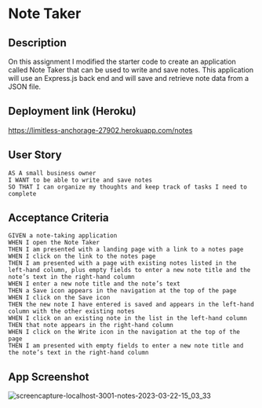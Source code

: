 # Note Taker

## Description 

On this assignment I modified the starter code to create an application called Note Taker that can be used to write and save notes. This application will use an Express.js back end and will save and retrieve note data from a JSON file.

## Deployment link (Heroku)

https://limitless-anchorage-27902.herokuapp.com/notes

## User Story

```
AS A small business owner
I WANT to be able to write and save notes
SO THAT I can organize my thoughts and keep track of tasks I need to complete
```


## Acceptance Criteria

```
GIVEN a note-taking application
WHEN I open the Note Taker
THEN I am presented with a landing page with a link to a notes page
WHEN I click on the link to the notes page
THEN I am presented with a page with existing notes listed in the left-hand column, plus empty fields to enter a new note title and the note’s text in the right-hand column
WHEN I enter a new note title and the note’s text
THEN a Save icon appears in the navigation at the top of the page
WHEN I click on the Save icon
THEN the new note I have entered is saved and appears in the left-hand column with the other existing notes
WHEN I click on an existing note in the list in the left-hand column
THEN that note appears in the right-hand column
WHEN I click on the Write icon in the navigation at the top of the page
THEN I am presented with empty fields to enter a new note title and the note’s text in the right-hand column
```

## App Screenshot

![screencapture-localhost-3001-notes-2023-03-22-15_03_33](https://user-images.githubusercontent.com/114509238/227024902-21932093-7760-4160-b429-25cb3cb45b60.png)
